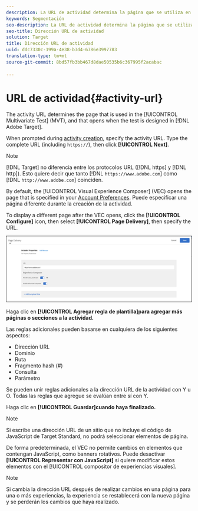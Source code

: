 ```yaml
---
description: La URL de actividad determina la página que se utiliza en la prueba multivariable (MVT) y que se abre cuando la prueba está diseñada en Target.
keywords: Segmentación
seo-description: La URL de actividad determina la página que se utiliza en la prueba multivariable (MVT) y que se abre cuando la prueba está diseñada en Adobe Target.
seo-title: Dirección URL de actividad
solution: Target
title: Dirección URL de actividad
uuid: ddc7330c-199a-4e38-b3d4-6786e3997783
translation-type: tm+mt
source-git-commit: 8bd57fb3bb467d8dae50535b6c367995f2acabac

---
```



# URL de actividad{#activity-url}

The activity URL determines the page that is used in the [!UICONTROL Multivariate Test] (MVT), and that opens when the test is designed in [!DNL Adobe Target].

When prompted during [activity creation](/help/c-activities/c-multivariate-testing/t-create-multivariate-test/create-multivariate-test.md), specify the activity URL. Type the complete URL (including `https://`), then click **[!UICONTROL Next]**.

>[!NOTE]
>
>[!DNL Target] no diferencia entre los protocolos URL ([!DNL https] y [!DNL http]). Esto quiere decir que tanto [!DNL `https://www.adobe.com`] como [!DNL `http://www.adobe.com`] coinciden.

By default, the [!UICONTROL Visual Experience Composer] (VEC) opens the page that is specified in your [Account Preferences](/help/administrating-target/r-target-account-preferences/target-account-preferences.md). Puede especificar una página diferente durante la creación de la actividad.

To display a different page after the VEC opens, click the **[!UICONTROL Configure]** icon, then select **[!UICONTROL Page Delivery]**, then specify the URL.

![Cuadro de diálogo Entrega de página](/help/c-activities/c-multivariate-testing/t-create-multivariate-test/assets/url-config.png)

Haga clic en **[!UICONTROL Agregar regla de plantilla]para agregar más páginas o secciones a la actividad.**

Las reglas adicionales pueden basarse en cualquiera de los siguientes aspectos:

* Dirección URL
* Dominio
* Ruta
* Fragmento hash (#)
* Consulta
* Parámetro

Se pueden unir reglas adicionales a la dirección URL de la actividad con Y u O. Todas las reglas que agregue se evalúan entre sí con Y.

Haga clic en **[!UICONTROL Guardar]cuando haya finalizado.**

>[!NOTE]
>
>Si escribe una dirección URL de un sitio que no incluye el código de JavaScript de Target Standard, no podrá seleccionar elementos de página.

De forma predeterminada, el VEC no permite cambios en elementos que contengan JavaScript, como banners rotativos. Puede desactivar **[!UICONTROL Representar con JavaScript]** si quiere modificar estos elementos con el [!UICONTROL compositor de experiencias visuales].

>[!NOTE]
>
>Si cambia la dirección URL después de realizar cambios en una página para una o más experiencias, la experiencia se restablecerá con la nueva página y se perderán los cambios que haya realizado.